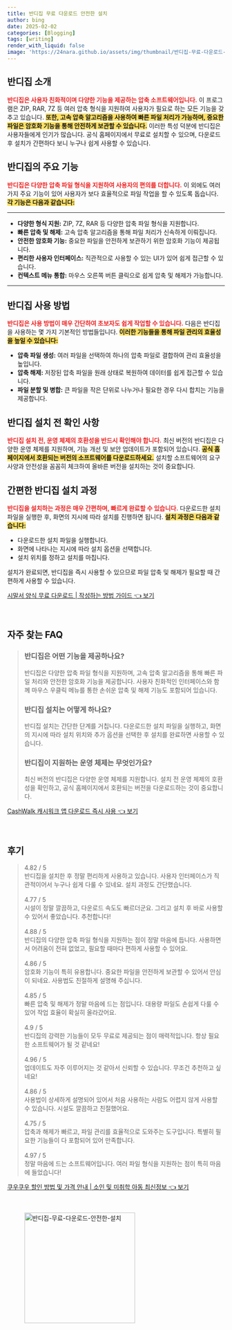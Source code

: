 ```yaml
---
title: 반디집 무료 다운로드 안전한 설치
author: bing
date: 2025-02-02
categories: [Blogging]
tags: [writing]
render_with_liquid: false
image: 'https://24nara.github.io/assets/img/thumbnail/반디집-무료-다운로드-안전한-설치.webp'
---
```



<h2 id='반디집 소개'>반디집 소개</h2>

<p><b><span style="color: #ee2323;">반디집은 사용자 친화적이며 다양한 기능을 제공하는 압축 소프트웨어입니다.</span></b> 이 프로그램은 ZIP, RAR, 7Z 등 여러 압축 형식을 지원하여 사용자가 필요로 하는 모든 기능을 갖추고 있습니다. <b><span style="background-color: #ffe066;">또한, 고속 압축 알고리즘을 사용하여 빠른 파일 처리가 가능하며, 중요한 파일은 암호화 기능을 통해 안전하게 보관할 수 있습니다.</span></b> 이러한 특성 덕분에 반디집은 사용자들에게 인기가 많습니다. 공식 홈페이지에서 무료로 설치할 수 있으며, 다운로드 후 설치가 간편하다 보니 누구나 쉽게 사용할 수 있습니다.</p>

<h2 id='반디집의 주요 기능'>반디집의 주요 기능</h2>

<p><b><span style="color: #ee2323;">반디집은 다양한 압축 파일 형식을 지원하여 사용자의 편의를 더합니다.</span></b> 이 외에도 여러 가지 주요 기능이 있어 사용자가 보다 효율적으로 파일 작업을 할 수 있도록 돕습니다. <b><span style="background-color: #ffe066;">각 기능은 다음과 같습니다:</span></b></p>

<hr />

<ul>
    <li><b>다양한 형식 지원:</b> ZIP, 7Z, RAR 등 다양한 압축 파일 형식을 지원합니다.</li>
    <li><b>빠른 압축 및 해제:</b> 고속 압축 알고리즘을 통해 파일 처리가 신속하게 이뤄집니다.</li>
    <li><b>안전한 암호화 기능:</b> 중요한 파일을 안전하게 보관하기 위한 암호화 기능이 제공됩니다.</li>
    <li><b>편리한 사용자 인터페이스:</b> 직관적으로 사용할 수 있는 UI가 있어 쉽게 접근할 수 있습니다.</li>
    <li><b>컨텍스트 메뉴 통합:</b> 마우스 오른쪽 버튼 클릭으로 쉽게 압축 및 해제가 가능합니다.</li>
</ul>

<hr />

<h2 id='반디집 사용 방법'>반디집 사용 방법</h2>

<p><b><span style="color: #ee2323;">반디집은 사용 방법이 매우 간단하여 초보자도 쉽게 작업할 수 있습니다.</span></b> 다음은 반디집을 사용하는 몇 가지 기본적인 방법들입니다. <b><span style="background-color: #ffe066;">이러한 기능들을 통해 파일 관리의 효율성을 높일 수 있습니다:</span></b></p>

<ul>
    <li><b>압축 파일 생성:</b> 여러 파일을 선택하여 하나의 압축 파일로 결합하여 관리 효율성을 높입니다.</li>
    <li><b>압축 해제:</b> 저장된 압축 파일을 원래 상태로 복원하여 데이터를 쉽게 접근할 수 있습니다.</li>
    <li><b>파일 분할 및 병합:</b> 큰 파일을 작은 단위로 나누거나 필요한 경우 다시 합치는 기능을 제공합니다.</li>
</ul>

<h2 id='반디집 설치 전 확인 사항'>반디집 설치 전 확인 사항</h2>

<p><b><span style="color: #ee2323;">반디집 설치 전, 운영 체제의 호환성을 반드시 확인해야 합니다.</span></b> 최신 버전의 반디집은 다양한 운영 체제를 지원하며, 기능 개선 및 보안 업데이트가 포함되어 있습니다. <b><span style="background-color: #ffe066;">공식 홈페이지에서 호환되는 버전의 소프트웨어를 다운로드하세요.</span></b> 설치할 소프트웨어의 요구 사양과 안전성을 꼼꼼히 체크하여 올바른 버전을 설치하는 것이 중요합니다.</p>

<h2 id='간편한 반디집 설치 과정'>간편한 반디집 설치 과정</h2>

<p><b><span style="color: #ee2323;">반디집을 설치하는 과정은 매우 간편하며, 빠르게 완료할 수 있습니다.</span></b> 다운로드한 설치 파일을 실행한 후, 화면의 지시에 따라 설치를 진행하면 됩니다. <b><span style="background-color: #ffe066;">설치 과정은 다음과 같습니다:</span></b></p>

<ul>
    <li>다운로드한 설치 파일을 실행합니다.</li>
    <li>화면에 나타나는 지시에 따라 설치 옵션을 선택합니다.</li>
    <li>설치 위치를 정하고 설치를 마칩니다.</li>
</ul>

<p>설치가 완료되면, 반디집을 즉시 사용할 수 있으므로 파일 압축 및 해제가 필요할 때 간편하게 사용할 수 있습니다.</p>


<p><a class="click-button" title="시말서 양식 무료 다운로드 | 작성하는 방법 가이드" href="https://24nara.github.io/posts/%EC%8B%9C%EB%A7%90%EC%84%9C-%EC%96%91%EC%8B%9D-%EB%AC%B4%EB%A3%8C-%EB%8B%A4%EC%9A%B4%EB%A1%9C%EB%93%9C-%EC%9E%91%EC%84%B1%ED%95%98%EB%8A%94-%EB%B0%A9%EB%B2%95-%EA%B0%80%EC%9D%B4%EB%93%9C/" rel="dofollow">시말서 양식 무료 다운로드 | 작성하는 방법 가이드 👈 보기</a></p><br>
<h2 id='자주_찾는_FAQ'>자주 찾는 FAQ</h2>
<div itemscope="" itemtype="https://schema.org/FAQPage"> 
<blockquote> 
<div itemscope="" itemprop="mainEntity" itemtype="https://schema.org/Question"> 
<h3 itemprop="name">반디집은 어떤 기능을 제공하나요?</h3> 
<div itemscope="" itemprop="acceptedAnswer" itemtype="https://schema.org/Answer"> 
<span itemprop="text"> 
<p>반디집은 다양한 압축 파일 형식을 지원하며, 고속 압축 알고리즘을 통해 빠른 파일 처리와 안전한 암호화 기능을 제공합니다. 사용자 친화적인 인터페이스와 함께 마우스 우클릭 메뉴를 통한 손쉬운 압축 및 해제 기능도 포함되어 있습니다.</p> 
</span> 
</div> 
</div> 
<div itemscope="" itemprop="mainEntity" itemtype="https://schema.org/Question"> 
<h3 itemprop="name">반디집 설치는 어떻게 하나요?</h3> 
<div itemscope="" itemprop="acceptedAnswer" itemtype="https://schema.org/Answer"> 
<span itemprop="text"> 
<p>반디집 설치는 간단한 단계를 거칩니다. 다운로드한 설치 파일을 실행하고, 화면의 지시에 따라 설치 위치와 추가 옵션을 선택한 후 설치를 완료하면 사용할 수 있습니다.</p> 
</span> 
</div> 
</div> 
<div itemscope="" itemprop="mainEntity" itemtype="https://schema.org/Question"> 
<h3 itemprop="name">반디집이 지원하는 운영 체제는 무엇인가요?</h3> 
<div itemscope="" itemprop="acceptedAnswer" itemtype="https://schema.org/Answer"> 
<span itemprop="text"> 
<p>최신 버전의 반디집은 다양한 운영 체제를 지원합니다. 설치 전 운영 체제의 호환성을 확인하고, 공식 홈페이지에서 호환되는 버전을 다운로드하는 것이 중요합니다.</p> 
</span> 
</div> 
</div> 
</blockquote> 
</div>
<p><a class="click-button" title="CashWalk 캐시워크 앱 다운로드 즉시 사용" href="https://24nara.github.io/posts/CashWalk-%EC%BA%90%EC%8B%9C%EC%9B%8C%ED%81%AC-%EC%95%B1-%EB%8B%A4%EC%9A%B4%EB%A1%9C%EB%93%9C-%EC%A6%89%EC%8B%9C-%EC%82%AC%EC%9A%A9/" rel="dofollow">CashWalk 캐시워크 앱 다운로드 즉시 사용 👈 보기</a></p><br>
<h2 id='후기'>후기</h2>
<div itemscope itemtype="https://schema.org/Product">
  <blockquote>
  <div itemprop="review" itemscope itemtype="https://schema.org/Review">
      <div itemprop="reviewRating" itemscope itemtype="https://schema.org/Rating"> <span itemprop="ratingValue">4.82</span> / <span itemprop="bestRating">5</span> </div>
      <span itemprop="reviewBody">반디집을 설치한 후 정말 편리하게 사용하고 있습니다. 사용자 인터페이스가 직관적이어서 누구나 쉽게 다룰 수 있네요. 설치 과정도 간단했습니다.</span>
  </div>
  <br>
  <div itemprop="review" itemscope itemtype="https://schema.org/Review">
      <div itemprop="reviewRating" itemscope itemtype="https://schema.org/Rating"> <span itemprop="ratingValue">4.77</span> / <span itemprop="bestRating">5</span> </div>
      <span itemprop="reviewBody">시설이 정말 깔끔하고, 다운로드 속도도 빠르더군요. 그리고 설치 후 바로 사용할 수 있어서 좋았습니다. 추천합니다!</span>
  </div>
  <br>
  <div itemprop="review" itemscope itemtype="https://schema.org/Review">
      <div itemprop="reviewRating" itemscope itemtype="https://schema.org/Rating"> <span itemprop="ratingValue">4.88</span> / <span itemprop="bestRating">5</span> </div>
      <span itemprop="reviewBody">반디집의 다양한 압축 파일 형식을 지원하는 점이 정말 마음에 듭니다. 사용하면서 어려움이 전혀 없었고, 필요할 때마다 편하게 사용할 수 있어요.</span>
  </div>
  <br>
  <div itemprop="review" itemscope itemtype="https://schema.org/Review">
      <div itemprop="reviewRating" itemscope itemtype="https://schema.org/Rating"> <span itemprop="ratingValue">4.86</span> / <span itemprop="bestRating">5</span> </div>
      <span itemprop="reviewBody">암호화 기능이 특히 유용합니다. 중요한 파일을 안전하게 보관할 수 있어서 안심이 되네요. 사용법도 친절하게 설명해 주십니다.</span>
  </div>
  <br>
  <div itemprop="review" itemscope itemtype="https://schema.org/Review">
      <div itemprop="reviewRating" itemscope itemtype="https://schema.org/Rating"> <span itemprop="ratingValue">4.85</span> / <span itemprop="bestRating">5</span> </div>
      <span itemprop="reviewBody">빠른 압축 및 해제가 정말 마음에 드는 점입니다. 대용량 파일도 손쉽게 다룰 수 있어 작업 효율이 확실히 올라갔어요.</span>
  </div>
  <br>
  <div itemprop="review" itemscope itemtype="https://schema.org/Review">
      <div itemprop="reviewRating" itemscope itemtype="https://schema.org/Rating"> <span itemprop="ratingValue">4.9</span> / <span itemprop="bestRating">5</span> </div>
      <span itemprop="reviewBody">반디집의 강력한 기능들이 모두 무료로 제공되는 점이 매력적입니다. 항상 필요한 소프트웨어가 될 것 같네요!</span>
  </div>
  <br>
  <div itemprop="review" itemscope itemtype="https://schema.org/Review">
      <div itemprop="reviewRating" itemscope itemtype="https://schema.org/Rating"> <span itemprop="ratingValue">4.96</span> / <span itemprop="bestRating">5</span> </div>
      <span itemprop="reviewBody">업데이트도 자주 이루어지는 것 같아서 신뢰할 수 있습니다. 무조건 추천하고 싶네요!</span>
  </div>
  <br>
  <div itemprop="review" itemscope itemtype="https://schema.org/Review">
      <div itemprop="reviewRating" itemscope itemtype="https://schema.org/Rating"> <span itemprop="ratingValue">4.86</span> / <span itemprop="bestRating">5</span> </div>
      <span itemprop="reviewBody">사용법이 상세하게 설명되어 있어서 처음 사용하는 사람도 어렵지 않게 사용할 수 있습니다. 시설도 깔끔하고 친절했어요.</span>
  </div>
  <br>
  <div itemprop="review" itemscope itemtype="https://schema.org/Review">
      <div itemprop="reviewRating" itemscope itemtype="https://schema.org/Rating"> <span itemprop="ratingValue">4.75</span> / <span itemprop="bestRating">5</span> </div>
      <span itemprop="reviewBody">압축과 해제가 빠르고, 파일 관리를 효율적으로 도와주는 도구입니다. 특별히 필요한 기능들이 다 포함되어 있어 만족합니다.</span>
  </div>
  <br>
  <div itemprop="review" itemscope itemtype="https://schema.org/Review">
      <div itemprop="reviewRating" itemscope itemtype="https://schema.org/Rating"> <span itemprop="ratingValue">4.97</span> / <span itemprop="bestRating">5</span> </div>
      <span itemprop="reviewBody">정말 마음에 드는 소프트웨어입니다. 여러 파일 형식을 지원하는 점이 특히 마음에 들었습니다!</span>
  </div>
  </blockquote>
</div>
<p><a class="click-button" title="쿠우쿠우 할인 방법 및 가격 안내 | 소인 및 미취학 아동 최신정보" href="https://24nara.github.io/posts/%EC%BF%A0%EC%9A%B0%EC%BF%A0%EC%9A%B0-%ED%95%A0%EC%9D%B8-%EB%B0%A9%EB%B2%95-%EB%B0%8F-%EA%B0%80%EA%B2%A9-%EC%95%88%EB%82%B4-%EC%86%8C%EC%9D%B8-%EB%B0%8F-%EB%AF%B8%EC%B7%A8%ED%95%99-%EC%95%84%EB%8F%99-%EC%B5%9C%EC%8B%A0%EC%A0%95%EB%B3%B4/" rel="dofollow">쿠우쿠우 할인 방법 및 가격 안내 | 소인 및 미취학 아동 최신정보 👈 보기</a></p><br>
<figure class="image"><img src="https://24nara.github.io/assets/img/thumbnail/반디집-무료-다운로드-안전한-설치.webp" alt="반디집-무료-다운로드-안전한-설치" width="256" height="256"></figure>